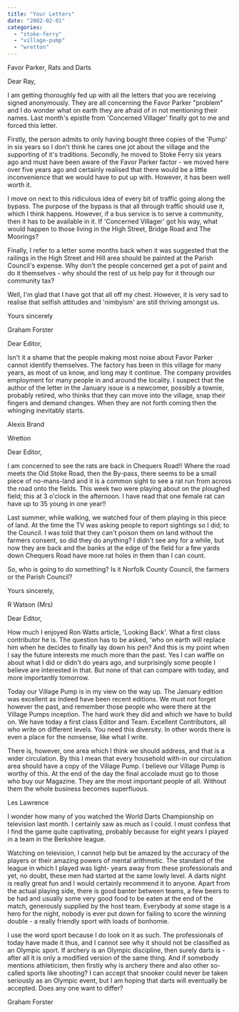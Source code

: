 ```yaml
---
title: "Your Letters"
date: "2002-02-01"
categories: 
  - "stoke-ferry"
  - "village-pump"
  - "wretton"
---
```


Favor Parker, Rats and Darts

Dear Ray,

I am getting thoroughly fed up with all the letters that you are receiving signed anonymously. They are all concerning the Favor Parker "problem" and I do wonder what on earth they are afraid of in not mentioning their names. Last month's epistle from 'Concerned Villager' finally got to me and forced this letter.

Firstly, the person admits to only having bought three copies of the 'Pump' in six years so I don't think he cares one jot about the village and the supporting of it's traditions. Secondly, he moved to Stoke Ferry six years ago and must have been aware of the Favor Parker factor - we moved here over five years ago and certainly realised that there would be a little inconvenience that we would have to put up with. However, it has been well worth it.

I move on next to this ridiculous idea of every bit of traffic going along the bypass. The purpose of the bypass is that all through traffic should use it, which I think happens. However, if a bus service is to serve a community, then it has to be available in it. If 'Concerned Villager' got his way, what would happen to those living in the High Street, Bridge Road and The Moorings?

Finally, I refer to a letter some months back when it was suggested that the railings in the High Street and Hill area should be painted at the Parish Council's expense. Why don't the people concerned get a pot of paint and do it themselves - why should the rest of us help pay for it through our community tax?

Well, I'm glad that I have got that all off my chest. However, it is very sad to realise that selfish attitudes and 'nimbyism' are still thriving amongst us.

Yours sincerely

Graham Forster

Dear Editor,

Isn't it a shame that the people making most noise about Favor Parker cannot identify themselves. The factory has been in this village for many years, as most of us know, and long may it continue. The company provides employment for many people in and around the locality. I suspect that the author of the letter in the January issue is a newcomer, possibly a townie, probably retired, who thinks that they can move into the village, snap their fingers and demand changes. When they are not forth coming then the whinging inevitably starts.

Alexis Brand

Wretton

Dear Editor,

I am concerned to see the rats are back in Chequers Road!! Where the road meets the Old Stoke Road, then the By-pass, there seems to be a small piece of no-mans-land and it is a common sight to see a rat run from across the road onto the fields. This week two were playing about on the ploughed field; this at 3 o'clock in the afternoon. I have read that one female rat can have up to 35 young in one year!!

Last summer, while walking, we watched four of them playing in this piece of land. At the time the TV was asking people to report sightings so I did; to the Council. I was told that they can't poison them on land without the farmers consent, so did they do anything? I didn't see any for a while, but now they are back and the banks at the edge of the field for a few yards down Chequers Road have more rat holes in them than I can count.

So, who is going to do something? Is it Norfolk County Council, the farmers or the Parish Council?

Yours sincerely,

R Watson (Mrs)

Dear Editor,

How much I enjoyed Ron Watts article, 'Looking Back'. What a first class contributor he is. The question has to be asked, 'who on earth will replace him when he decides to finally lay down his pen? And this is my point when I say the future interests me much more than the past. Yes I can waffle on about what I did or didn't do years ago, and surprisingly some people I believe are interested in that. But none of that can compare with today, and more importantly tomorrow.

Today our Village Pump is in my view on the way up. The January edition was excellent as indeed have been recent editions. We must not forget however the past, and remember those people who were there at the Village Pumps inception. The hard work they did and which we have to build on. We have today a first class Editor and Team. Excellent Contributors, all who write on different levels. You need this diversity. In other words there is even a place for the nonsense, like what I write.

There is, however, one area which I think we should address, and that is a wider circulation. By this I mean that every household with-in our circulation area should have a copy of the Village Pump. I believe our Village Pump is worthy of this. At the end of the day the final accolade must go to those who buy our Magazine. They are the most important people of all. Without them the whole business becomes superfluous.

Les Lawrence

I wonder how many of you watched the World Darts Championship on television last month. I certainly saw as much as I could. I must confess that I find the game quite captivating, probably because for eight years I played in a team in the Berkshire league.

Watching on television, I cannot help but be amazed by the accuracy of the players or their amazing powers of mental arithmetic. The standard of the league in which I played was light- years away from these professionals and yet, no doubt, these men had started at the same lowly level. A darts night is really great fun and I would certainly recommend it to anyone. Apart from the actual playing side, there is good banter between teams, a few beers to be had and usually some very good food to be eaten at the end of the match, generously supplied by the host team. Everybody at some stage is a hero for the night, nobody is ever put down for failing to score the winning double - a really friendly sport with loads of bonhomie.

I use the word sport because I do look on it as such. The professionals of today have made it thus, and I cannot see why it should not be classified as an Olympic sport. If archery is an Olympic discipline, then surely darts is - after all it is only a modified version of the same thing. And if somebody mentions athleticism, then firstly why is archery there and also other so-called sports like shooting? I can accept that snooker could never be taken seriously as an Olympic event, but I am hoping that darts will eventually be accepted. Does any one want to differ?

Graham Forster
